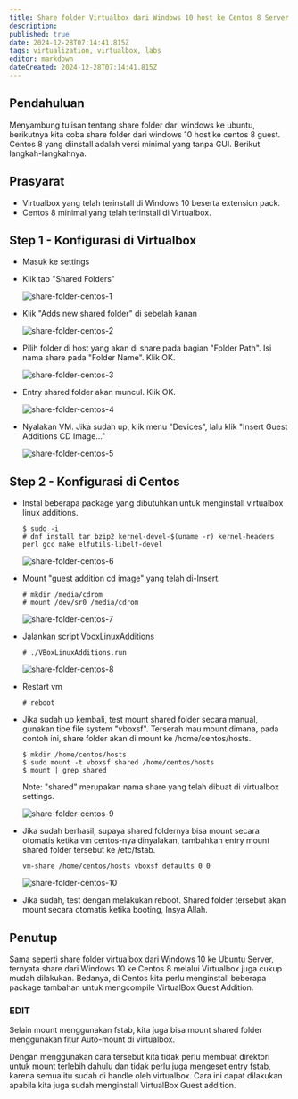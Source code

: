 ```yaml
---
title: Share folder Virtualbox dari Windows 10 host ke Centos 8 Server Guest
description: 
published: true
date: 2024-12-28T07:14:41.815Z
tags: virtualization, virtualbox, labs
editor: markdown
dateCreated: 2024-12-28T07:14:41.815Z
---
```


## Pendahuluan
Menyambung tulisan tentang share folder dari windows  ke ubuntu, berikutnya kita coba share folder dari windows 10 host ke centos 8 guest. Centos 8 yang diinstall adalah versi minimal yang tanpa GUI.
Berikut langkah-langkahnya.

## Prasyarat
- Virtualbox yang telah terinstall di Windows 10 beserta extension pack.
- Centos 8 minimal yang telah terinstall di Virtualbox.

## Step 1 - Konfigurasi di Virtualbox
- Masuk ke settings
- Klik tab "Shared Folders"

    ![share-folder-centos-1](https://res.cloudinary.com/peladen/image/upload/v1612739828/peladen/2020/10/share-folder-centos-1.png "share-folder-centos-1")

- Klik "Adds new shared folder" di sebelah kanan

    ![share-folder-centos-2](https://res.cloudinary.com/peladen/image/upload/v1612739828/peladen/2020/10/share-folder-centos-2.png "share-folder-centos-2")

- Pilih folder di host yang akan di share pada bagian "Folder Path". Isi nama share pada "Folder Name". Klik OK.

    ![share-folder-centos-3](https://res.cloudinary.com/peladen/image/upload/v1612739828/peladen/2020/10/share-folder-centos-3.png "share-folder-centos-3")

- Entry shared folder akan muncul. Klik OK.

    ![share-folder-centos-4](https://res.cloudinary.com/peladen/image/upload/v1612739828/peladen/2020/10/share-folder-centos-4.png "share-folder-centos-4")

- Nyalakan VM. Jika sudah up, klik menu "Devices", lalu klik "Insert Guest Additions CD Image…"

    ![share-folder-centos-5](https://res.cloudinary.com/peladen/image/upload/v1612739828/peladen/2020/10/share-folder-centos-5.png "share-folder-centos-5")

## Step 2 - Konfigurasi di Centos
- Instal beberapa package yang dibutuhkan untuk menginstall virtualbox linux additions.
    ```
    $ sudo -i
    # dnf install tar bzip2 kernel-devel-$(uname -r) kernel-headers perl gcc make elfutils-libelf-devel
    ```

    ![share-folder-centos-6](https://res.cloudinary.com/peladen/image/upload/v1612739828/peladen/2020/10/share-folder-centos-6.png "share-folder-centos-6")

- Mount "guest addition cd image" yang telah di-Insert.
    ```
    # mkdir /media/cdrom
    # mount /dev/sr0 /media/cdrom
    ```

    ![share-folder-centos-7](https://res.cloudinary.com/peladen/image/upload/v1612739828/peladen/2020/10/share-folder-centos-7.png "share-folder-centos-7")

- Jalankan script VboxLinuxAdditions
    ```
    # ./VBoxLinuxAdditions.run
    ```

    ![share-folder-centos-8](https://res.cloudinary.com/peladen/image/upload/v1612739828/peladen/2020/10/share-folder-centos-8.png "share-folder-centos-8")

- Restart vm
    ```
    # reboot
    ```

- Jika sudah up kembali, test mount shared folder secara manual, gunakan tipe file system "vboxsf". Terserah mau mount dimana, pada contoh ini, share folder akan di mount ke /home/centos/hosts.
    ```
    $ mkdir /home/centos/hosts
    $ sudo mount -t vboxsf shared /home/centos/hosts
    $ mount | grep shared
    ```
    Note: "shared" merupakan nama share yang telah dibuat di virtualbox settings.

    ![share-folder-centos-9](https://res.cloudinary.com/peladen/image/upload/v1612739828/peladen/2020/10/share-folder-centos-9.png "share-folder-centos-9")

- Jika sudah berhasil, supaya shared foldernya bisa mount secara otomatis ketika vm centos-nya dinyalakan, tambahkan entry mount shared folder tersebut ke /etc/fstab.
    ```$ sudo vim /etc/fstab
    vm-share /home/centos/hosts vboxsf defaults 0 0
    ```

    ![share-folder-centos-10](https://res.cloudinary.com/peladen/image/upload/v1612739828/peladen/2020/10/share-folder-centos-10.png "share-folder-centos-10")

- Jika sudah, test dengan melakukan reboot. Shared folder tersebut akan mount secara otomatis ketika booting, Insya Allah.

## Penutup
Sama seperti share folder virtualbox dari Windows 10 ke Ubuntu Server, ternyata share dari Windows 10 ke Centos 8 melalui Virtualbox juga cukup mudah dilakukan. Bedanya, di Centos kita perlu menginstall beberapa package tambahan untuk mengcompile VirtualBox Guest Addition.

### EDIT
Selain mount menggunakan fstab, kita juga bisa mount shared folder menggunakan fitur Auto-mount di virtualbox.

Dengan menggunakan cara tersebut kita tidak perlu membuat direktori untuk mount terlebih dahulu dan tidak perlu juga mengeset entry fstab, karena semua itu sudah di handle oleh virtualbox. Cara ini dapat dilakukan apabila kita juga sudah menginstall VirtualBox Guest addition.
